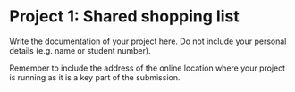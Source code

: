 # Project 1: Shared shopping list

Write the documentation of your project here. Do not include your personal details (e.g. name or student number).

Remember to include the address of the online location where your project is running as it is a key part of the submission.
